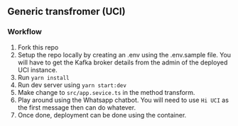 ## Generic transfromer (UCI)

### Workflow

1. Fork this repo
2. Setup the repo locally by creating an .env using the .env.sample file. You will have to get the Kafka broker details from the admin of the deployed UCI instance.
3. Run `yarn install`
4. Run dev server using `yarn start:dev`
5. Make change to `src/app.sevice.ts` in the method transform.
6. Play around using the Whatsapp chatbot. You will need to use `Hi UCI` as the first message then can do whatever.
7. Once done, deployment can be done using the container.
